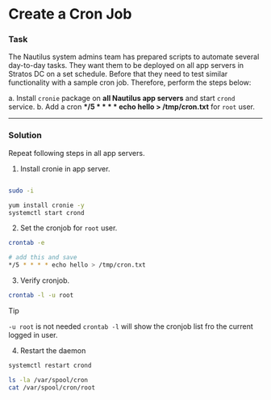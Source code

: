 # Create a Cron Job

### Task

The Nautilus system admins team has prepared scripts to automate several day-to-day tasks. They want them to be deployed on all app servers in Stratos DC on a set schedule. Before that they need to test similar functionality with a sample cron job. Therefore, perform the steps below:

a. Install `cronie` package on __all Nautilus app servers__ and start `crond` service.
b. Add a cron __*/5 * * * * echo hello > /tmp/cron.txt__ for `root` user.

---

### Solution

Repeat following steps in all app servers.

1. Install cronie in app server.

```bash

sudo -i

yum install cronie -y
systemctl start crond

```

2. Set the cronjob for `root` user.

```bash
crontab -e

# add this and save
*/5 * * * * echo hello > /tmp/cron.txt

```

3. Verify cronjob.

```bash
crontab -l -u root
```

> [!TIP]
> `-u root` is not needed `crontab -l` will show the cronjob list fro the current logged in user.

4. Restart the daemon

```bash
systemctl restart crond

ls -la /var/spool/cron
cat /var/spool/cron/root
```
